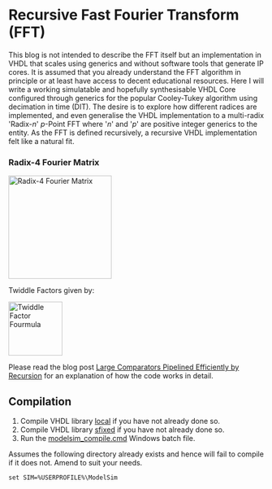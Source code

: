 # Recursive Fast Fourier Transform (FFT)

This blog is not intended to describe the FFT itself but an implementation in VHDL that scales using generics and without software tools that generate IP cores. It is assumed that you already understand the FFT algorithm in principle or at least have access to decent educational resources. Here I will write a working simulatable and hopefully synthesisable VHDL Core configured through generics for the popular Cooley-Tukey algorithm using decimation in time (DIT). The desire is to explore how different radices are implemented, and even generalise the VHDL implementation to a multi-radix 'Radix-*n*' *p*-Point FFT where '*n*' and '*p*' are positive integer generics to the entity. As the FFT is defined recursively, a recursive VHDL implementation felt like a natural fit.

### Radix-4 Fourier Matrix
<img width="203" alt="Radix-4 Fourier Matrix" src="./media/Radix-4_Fourier_Matrix.png?raw=true">

Twiddle Factors given by:

<img width="106" alt="Twiddle Factor Fourmula" src="./media/Twiddle_Factors.png?raw=true">

Please read the blog post [Large Comparators Pipelined Efficiently by Recursion](https://blog.abbey1.org.uk/index.php/technology/radix-n-fast-fourier-transforms) for an explanation of how the code works in detail.

## Compilation

1. Compile VHDL library [local](../Local) if you have not already done so.
2. Compile VHDL library [sfixed](../sfixed) if you have not already done so.
3. Run the [modelsim_compile.cmd](modelsim_compile.cmd) Windows batch file.

Assumes the following directory already exists and hence will fail to compile if it does not. Amend to suit your needs.

```batch
set SIM=%USERPROFILE%\ModelSim
```
